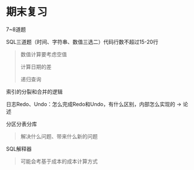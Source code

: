 # 期末复习

7~8道题

SQL三道题（时间、字符串、数值三选二）代码行数不超过15-20行

> 数值计算要考虑空值
>
> 计算日期的差
>
> 递归查询

索引的分裂和合并的逻辑

日志Redo、Undo：怎么完成Redo和Undo，有什么区别，内部怎么实现的 -> 论述

分区分表分库

> 解决什么问题、带来什么新的问题

SQL解释器

> 可能会考基于成本的成本计算方式